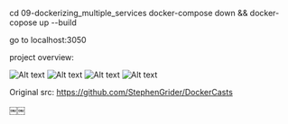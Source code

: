 cd 09-dockerizing_multiple_services
docker-compose down && docker-copose up --build

go to localhost:3050

project overview:

![Alt text](/assets/1.png?raw=true "Optional Title")
![Alt text](/assets/2.png?raw=true "Optional Title")
![Alt text](/assets/3.png?raw=true "Optional Title")
![Alt text](/assets/4.png?raw=true "Optional Title")

Original src:
https://github.com/StephenGrider/DockerCasts

￼￼